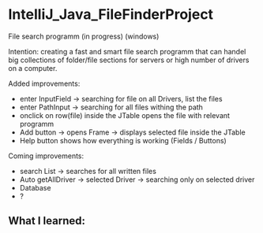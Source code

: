 # IntelliJ_Java_FileFinderProject
File search programm (in progress) (windows)

Intention: creating a fast and smart file search programm that can handel big collections of folder/file sections for servers or high number of drivers on a computer.

Added improvements:
 - enter InputField -> searching for file on all Drivers, list the files
 - enter PathInput -> searching for all files withing the path
 - onclick on row(file) inside the JTable opens the file with relevant programm
 - Add button -> opens Frame -> displays selected file inside the JTable
 - Help button shows how everything is working (Fields / Buttons)

Coming improvements:
 - search List -> searches for all written files
 - Auto getAllDriver -> selected Driver -> searching only on selected driver
 - Database
 - ?


What I learned:
 - 